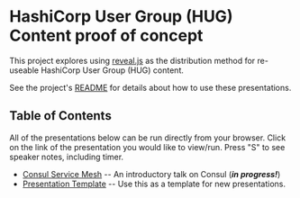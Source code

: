 # HashiCorp User Group (HUG) Content proof of concept

This project explores using [reveal.js](https://revealjs.com/) as the distribution method for re-useable HashiCorp User Group (HUG) content.

See the project's [README](https://github.com/christi3k/revealjs-poc/blob/gh-pages/README.md) for details about how to use these presentations.

## Table of Contents

All of the presentations below can be run directly from your browser. Click on the link of the presentation you would like to view/run. Press "S" to see speaker notes, including timer.

- [Consul Service Mesh](Consul-Service-Mesh.html) -- An introductory talk on Consul (***in progress!***)
- [Presentation Template](template.html) -- Use this as a template for new presentations.
